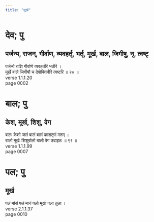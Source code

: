 ```yaml
---
title: "मूर्ख"
---
```


# देव; पु
## पर्जन्य, राजन्, गीर्वाण, व्यवहर्तृ, भर्तृ, मूर्ख, बाल, जिगीषु, नृ, त्वष्टृ
पर्जन्ये राज्ञि गीर्वाणे व्यवहर्तरि भर्तरि ।<br />मूर्खे बाले जिगीषौ च देवोक्तिर्नरि त्वष्टरि ॥ २० ॥<br />verse 1.1.1.20<br />page 0002

# बाल; पु
## केश, मूर्ख, शिशु, वेग
बालः केशो जलं बालं बालं काशतृणं मतम् ।<br />बालो मूर्खः शिशुर्बालो बालो वेग उदाहृतः ॥ ९९ ॥<br />verse 1.1.1.99<br />page 0007

# पल; पु
## मूर्ख
पलं मांसं पलं मानं पलो मूर्खः पला तुला ।<br />verse 2.1.1.37<br />page 0010

